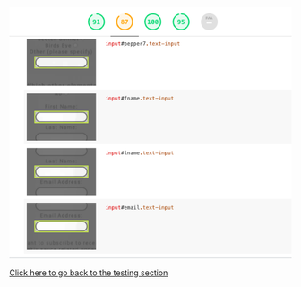 
![Lighthouse testing text input](assets/screenshots/lighthouse-testing-text-input.png)


[Click here to go back to the testing section](###chrome-dev-tools-lighthouse)
